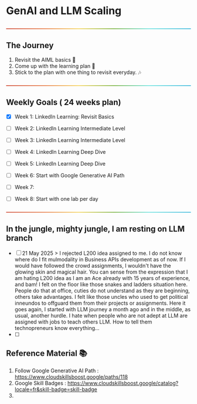 # GenAI and LLM Scaling

<p align="center">
  <img src="/Content/rainbow.png">
</p>

## The Journey
1. Revisit the AIML basics :speech_balloon:
2. Come up with the learning plan :dash:
3. Stick to the plan with one thing to revisit everyday. :notes:


<p align="center">
  <img src="/Content/rainbow.png">
</p>

## Weekly Goals ( 24 weeks plan)
- [X] Week 1: LinkedIn Learning: Revisit Basics
- [ ] Week 2: LinkedIn Learning Intermediate Level
- [ ] Week 3: LinkedIn Learning Intermediate Level
- [ ] Week 4: LinkedIn Learning Deep Dive
- [ ] Week 5: LinkedIn Learning Deep Dive
- [ ] Week 6: Start with Google Generative AI Path
- [ ] Week 7:
- [ ] Week 8: Start with one lab per day


<p align="center">
  <img src="/Content/rainbow.png">
</p>

## In the jungle, mighty jungle, I am resting on LLM branch

- [ ] 21 May 2025 > I rejected L200 idea assigned to me. I do not know where do I fit mulmodality in Business APIs development as of now. If I would have followed the crowd assignments, I wouldn't have the glowing skin and magical hair. You can sense from the expression that I am hating L200 idea as I am an Ace already with 15 years of experience, and bam! I felt on the floor like those snakes and ladders situation here. People do that at office, cuties do not understand as they are beginning, others take advantages. I felt like those uncles who used to get political inneundos to offguard them from their projects or assignments. Here it goes again, I started with LLM journey a month ago and in the middle, as usual, another hurdle. I hate when people who are not adept at LLM are assigned with jobs to teach others LLM. How to tell them technopreneurs know everything...
- [ ] 

## Reference Material :books:  

1. Follow Google Generative AI Path : https://www.cloudskillsboost.google/paths/118
2. Google Skill Badges : https://www.cloudskillsboost.google/catalog?locale=fr&skill-badge=skill-badge
3. 
